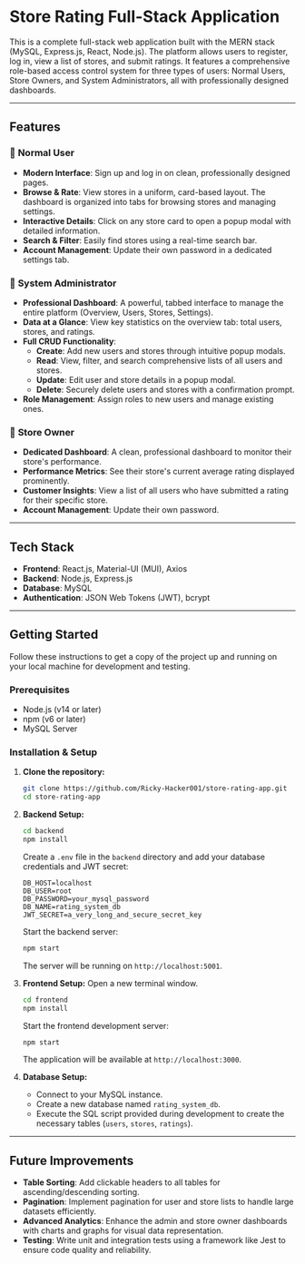 # Store Rating Full-Stack Application

This is a complete full-stack web application built with the MERN stack (MySQL, Express.js, React, Node.js). The platform allows users to register, log in, view a list of stores, and submit ratings. It features a comprehensive role-based access control system for three types of users: Normal Users, Store Owners, and System Administrators, all with professionally designed dashboards.

---
## Features

### 👤 **Normal User**

* **Modern Interface**: Sign up and log in on clean, professionally designed pages.
* **Browse & Rate**: View stores in a uniform, card-based layout. The dashboard is organized into tabs for browsing stores and managing settings.
* **Interactive Details**: Click on any store card to open a popup modal with detailed information.
* **Search & Filter**: Easily find stores using a real-time search bar.
* **Account Management**: Update their own password in a dedicated settings tab.

### 👑 **System Administrator**

* **Professional Dashboard**: A powerful, tabbed interface to manage the entire platform (Overview, Users, Stores, Settings).
* **Data at a Glance**: View key statistics on the overview tab: total users, stores, and ratings.
* **Full CRUD Functionality**:
    * **Create**: Add new users and stores through intuitive popup modals.
    * **Read**: View, filter, and search comprehensive lists of all users and stores.
    * **Update**: Edit user and store details in a popup modal.
    * **Delete**: Securely delete users and stores with a confirmation prompt.
* **Role Management**: Assign roles to new users and manage existing ones.

### 🏪 **Store Owner**

* **Dedicated Dashboard**: A clean, professional dashboard to monitor their store's performance.
* **Performance Metrics**: See their store's current average rating displayed prominently.
* **Customer Insights**: View a list of all users who have submitted a rating for their specific store.
* **Account Management**: Update their own password.

---
## Tech Stack

* **Frontend**: React.js, Material-UI (MUI), Axios
* **Backend**: Node.js, Express.js
* **Database**: MySQL
* **Authentication**: JSON Web Tokens (JWT), bcrypt

---
## Getting Started

Follow these instructions to get a copy of the project up and running on your local machine for development and testing.

### Prerequisites

* Node.js (v14 or later)
* npm (v6 or later)
* MySQL Server

### Installation & Setup

1.  **Clone the repository:**
    ```bash
    git clone https://github.com/Ricky-Hacker001/store-rating-app.git
    cd store-rating-app
    ```

2.  **Backend Setup:**
    ```bash
    cd backend
    npm install
    ```
    Create a `.env` file in the `backend` directory and add your database credentials and JWT secret:
    ```dotenv
    DB_HOST=localhost
    DB_USER=root
    DB_PASSWORD=your_mysql_password
    DB_NAME=rating_system_db
    JWT_SECRET=a_very_long_and_secure_secret_key
    ```
    Start the backend server:
    ```bash
    npm start
    ```
    The server will be running on `http://localhost:5001`.

3.  **Frontend Setup:**
    Open a new terminal window.
    ```bash
    cd frontend
    npm install
    ```
    Start the frontend development server:
    ```bash
    npm start
    ```
    The application will be available at `http://localhost:3000`.

4.  **Database Setup:**
    * Connect to your MySQL instance.
    * Create a new database named `rating_system_db`.
    * Execute the SQL script provided during development to create the necessary tables (`users`, `stores`, `ratings`).

---
## Future Improvements

* **Table Sorting**: Add clickable headers to all tables for ascending/descending sorting.
* **Pagination**: Implement pagination for user and store lists to handle large datasets efficiently.
* **Advanced Analytics**: Enhance the admin and store owner dashboards with charts and graphs for visual data representation.
* **Testing**: Write unit and integration tests using a framework like Jest to ensure code quality and reliability.
